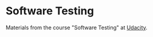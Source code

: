 # Software TestingMaterials from the course "Software Testing" at [Udacity](https://eu.udacity.com/course/software-testing--cs258).